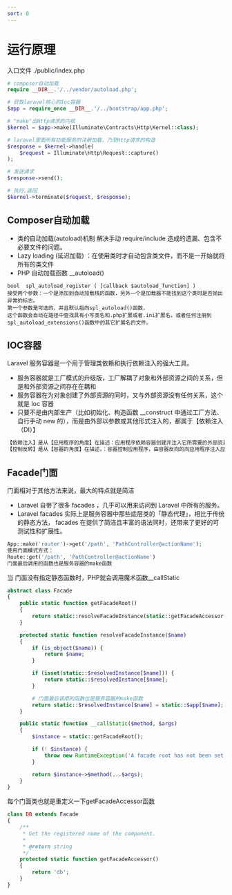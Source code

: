 ```yaml
---
sort: 0
---
```


# 运行原理

入口文件 ./public/index.php

```php
# composer自动加载
require __DIR__.'/../vendor/autoload.php';

# 获取laravel核心的Ioc容器
$app = require_once __DIR__.'/../bootstrap/app.php';

# "make"出Http请求的内核
$kernel = $app->make(Illuminate\Contracts\Http\Kernel::class);

# laravel里面所有功能服务的注册加载，乃至Http请求的构造
$response = $kernel->handle(
    $request = Illuminate\Http\Request::capture()
);

# 发送请求
$response->send();

# 执行,返回
$kernel->terminate($request, $response);
```

## Composer自动加载

* 类的自动加载(autoload)机制 解决手动 require/include 造成的遗漏、包含不必要文件的问题。
* Lazy loading (延迟加载) ：在使用类时才自动包含类文件，而不是一开始就将所有的类文件
* PHP 自动加载函数 __autoload()

```
bool  spl_autoload_register ( [callback $autoload_function] )    
接受两个参数：一个是添加到自动加载栈的函数，另外一个是加载器不能找到这个类时是否抛出异常的标志。
第一个参数是可选的，并且默认指向spl_autoload()函数，
这个函数会自动在路径中查找具有小写类名和.php扩展或者.ini扩展名，或者任何注册到spl_autoload_extensions()函数中的其它扩展名的文件。
```

## IOC容器

Laravel 服务容器是一个用于管理类依赖和执行依赖注入的强大工具。

* 服务容器就是工厂模式的升级版，工厂解耦了对象和外部资源之间的关系，但是和外部资源之间存在在耦和
* 服务容器在为对象创建了外部资源的同时，又与外部资源没有任何关系，这个就是 Ioc 容器
* 只要不是由内部生产（比如初始化、构造函数 __construct 中通过工厂方法、自行手动 new 的），而是由外部以参数或其他形式注入的，都属于【依赖注入（DI）】

```html
【依赖注入】是从【应用程序的角度】在描述：应用程序依赖容器创建并注入它所需要的外部资源；
【控制反转】是从【容器的角度】在描述，：容器控制应用程序，由容器反向的向应用程序注入应用程序所需要的外部资源。
```

## Facade门面

门面相对于其他方法来说，最大的特点就是简洁

* Laravel 自带了很多 facades ，几乎可以用来访问到 Laravel 中所有的服务。
* Laravel facades 实际上是服务容器中那些底层类的「静态代理」，相比于传统的静态方法， facades 在提供了简洁且丰富的语法同时，还带来了更好的可测试性和扩展性。

```php
App::make('router')->get('/path', 'PathController@actionName');
使用门面模式方式：
Route::get('/path', 'PathController@actionName')
门面最后调用的函数也是服务容器的make函数
```

当 门面没有指定静态函数时，PHP就会调用魔术函数__callStatic

```php
abstract class Facade
{
    public static function getFacadeRoot()
    {
        return static::resolveFacadeInstance(static::getFacadeAccessor());
    }

    protected static function resolveFacadeInstance($name)
    {
        if (is_object($name)) {
            return $name;
        }

        if (isset(static::$resolvedInstance[$name])) {
            return static::$resolvedInstance[$name];
        }

        # 门面最后调用的函数也是服务容器的make函数
        return static::$resolvedInstance[$name] = static::$app[$name];
    }

    public static function __callStatic($method, $args)
    {
        $instance = static::getFacadeRoot();

        if (! $instance) {
            throw new RuntimeException('A facade root has not been set.');
        }

        return $instance->$method(...$args);
    }   
}
```

每个门面类也就是重定义一下getFacadeAccessor函数

```php
class DB extends Facade
{
    /**
     * Get the registered name of the component.
     *
     * @return string
     */
    protected static function getFacadeAccessor()
    {
        return 'db';
    }
}
```